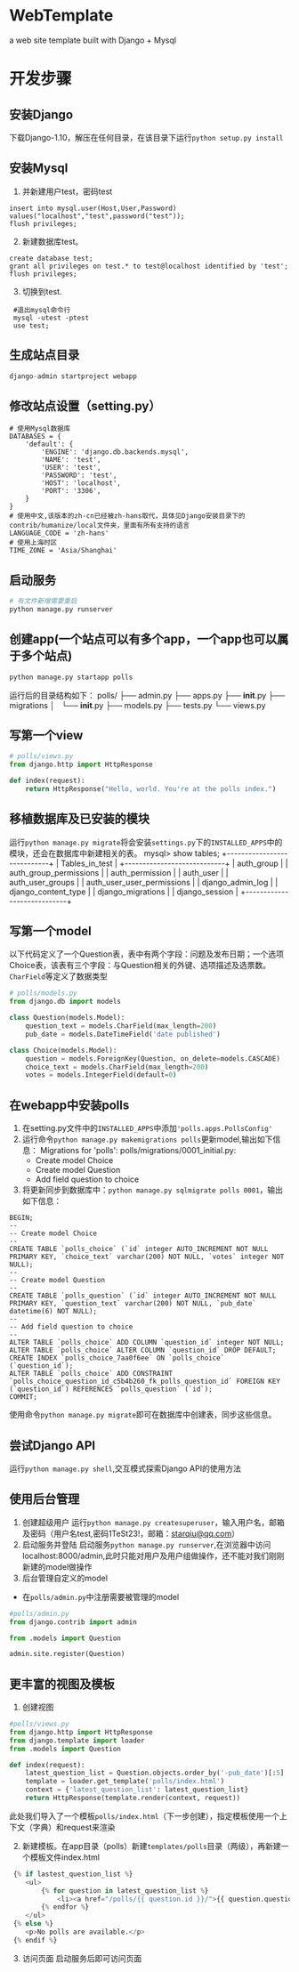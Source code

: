 # WebTemplate
a web site template built with Django + Mysql

# 开发步骤
## 安装Django
下载Django-1.10，解压在任何目录，在该目录下运行`python setup.py install`
## 安装Mysql
1. 并新建用户test，密码test 
```mysql
insert into mysql.user(Host,User,Password) values("localhost","test",password("test"));
flush privileges;
```
2. 新建数据库test。
```mysql
create database test;
grant all privileges on test.* to test@localhost identified by 'test';
flush privileges;
```
3. 切换到test.
```mysql
 #退出mysql命令行
 mysql -utest -ptest
 use test;
```
## 生成站点目录
```python
django-admin startproject webapp
```
## 修改站点设置（setting.py）
```
# 使用Mysql数据库
DATABASES = {
    'default': {
        'ENGINE': 'django.db.backends.mysql',
        'NAME': 'test',
        'USER': 'test',
        'PASSWORD': 'test',
        'HOST': 'localhost',
        'PORT': '3306',
    }
}
# 使用中文,该版本的zh-cn已经被zh-hans取代，具体见Django安装目录下的contrib/humanize/local文件夹，里面有所有支持的语言
LANGUAGE_CODE = 'zh-hans'
# 使用上海时区
TIME_ZONE = 'Asia/Shanghai'
```
## 启动服务
```python
# 有文件新增需要重启
python manage.py runserver
```
## 创建app(一个站点可以有多个app，一个app也可以属于多个站点)
```python
python manage.py startapp polls
```
运行后的目录结构如下：
polls/
├── admin.py
├── apps.py
├── __init__.py
├── migrations
│   └── __init__.py
├── models.py
├── tests.py
└── views.py
## 写第一个view
 ```python
 # polls/views.py
 from django.http import HttpResponse
 
 def index(request):
     return HttpResponse("Hello, world. You're at the polls index.")
 ```

## 移植数据库及已安装的模块
运行`python manage.py migrate`将会安装`settings.py`下的`INSTALLED_APPS`中的模块，还会在数据库中新建相关的表。
mysql> show tables;
+----------------------------+
| Tables_in_test             |
+----------------------------+
| auth_group                 |
| auth_group_permissions     |
| auth_permission            |
| auth_user                  |
| auth_user_groups           |
| auth_user_user_permissions |
| django_admin_log           |
| django_content_type        |
| django_migrations          |
| django_session             |
+----------------------------+
## 写第一个model
以下代码定义了一个Question表，表中有两个字段：问题及发布日期；一个选项Choice表，该表有三个字段：与Question相关的外键、选项描述及选票数。`CharField`等定义了数据类型
 ```python
 # polls/models.py
 from django.db import models
 
 class Question(models.Model):
     question_text = models.CharField(max_length=200)
     pub_date = models.DateTimeField('date published')
 
 class Choice(models.Model):
     question = models.ForeignKey(Question, on_delete=models.CASCADE)
     choice_text = models.CharField(max_length=200)
     votes = models.IntegerField(default=0)
 ```

## 在webapp中安装polls
1. 在setting.py文件中的`INSTALLED_APPS`中添加`'polls.apps.PollsConfig'`
2. 运行命令`python manage.py makemigrations polls`更新model,输出如下信息：
 Migrations for 'polls':
   polls/migrations/0001_initial.py:
     - Create model Choice
     - Create model Question
     - Add field question to choice
3. 将更新同步到数据库中：`python manage.py sqlmigrate polls 0001`，输出如下信息：
```mysql
BEGIN;
--
-- Create model Choice
--
CREATE TABLE `polls_choice` (`id` integer AUTO_INCREMENT NOT NULL PRIMARY KEY, `choice_text` varchar(200) NOT NULL, `votes` integer NOT NULL);
--
-- Create model Question
--
CREATE TABLE `polls_question` (`id` integer AUTO_INCREMENT NOT NULL PRIMARY KEY, `question_text` varchar(200) NOT NULL, `pub_date` datetime(6) NOT NULL);
--
-- Add field question to choice
--
ALTER TABLE `polls_choice` ADD COLUMN `question_id` integer NOT NULL;
ALTER TABLE `polls_choice` ALTER COLUMN `question_id` DROP DEFAULT;
CREATE INDEX `polls_choice_7aa0f6ee` ON `polls_choice` (`question_id`);
ALTER TABLE `polls_choice` ADD CONSTRAINT `polls_choice_question_id_c5b4b260_fk_polls_question_id` FOREIGN KEY (`question_id`) REFERENCES `polls_question` (`id`);
COMMIT;
```

使用命令`python manage.py migrate`即可在数据库中创建表，同步这些信息。

## 尝试Django API
运行`python manage.py shell`,交互模式探索Django API的使用方法

## 使用后台管理
1. 创建超级用户
 运行`python manage.py createsuperuser`，输入用户名，邮箱及密码（用户名test,密码1TeSt23!，邮箱：starqiu@qq.com）
2. 启动服务并登陆
 启动服务`python manage.py runserver`,在浏览器中访问localhost:8000/admin,此时只能对用户及用户组做操作，还不能对我们刚刚新建的model做操作
3. 后台管理自定义的model
 * 在`polls/admin.py`中注册需要被管理的model
 ```python
 #polls/admin.py
 from django.contrib import admin
 
 from .models import Question
 
 admin.site.register(Question)
 ```
 
## 更丰富的视图及模板
1. 创建视图
  ```python
  #polls/views.py
  from django.http import HttpResponse
  from django.template import loader
  from .models import Question
  
  def index(request):
      latest_question_list = Question.objects.order_by('-pub_date')[:5]
      template = loader.get_template('polls/index.html')
      context = {'latest_question_list': latest_question_list}
      return HttpResponse(template.render(context, request))
  ```
  
  此处我们导入了一个模板`polls/index.html`（下一步创建），指定模板使用一个上下文（字典）和request来渲染
  
 2. 新建模板。在app目录（polls）新建`templates/polls`目录（两级），再新建一个模板文件index.html
```python
 {% if lastest_question_list %}
    <ul>
        {% for question in latest_question_list %}
            <li><a href="/polls/{{ question.id }}/">{{ question.question_text }}</a></li>
        {% endfor %}
    </ul>
 {% else %}
    <p>No polls are available.</p>
 {% endif %}
```
3. 访问页面
 启动服务后即可访问页面
